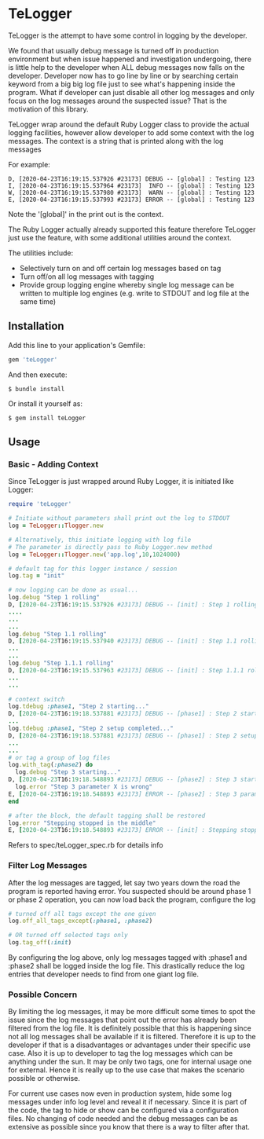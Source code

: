 # TeLogger

TeLogger is the attempt to have some control in logging by the developer.

We found that usually debug message is turned off in production environment but when issue happened and investigation undergoing, there is little help to the developer when ALL debug messages now falls on the developer. Developer now has to go line by line or by searching certain keyword from a big big log file just to see what's happening inside the program. What if developer can just disable all other log messages and only focus on the log messages around the suspected issue? That is the motivation of this library.

TeLogger wrap around the default Ruby Logger class to provide the actual logging facilities, however allow developer to add some context with the log messages. 
The context is a string that is printed along with the log messages

For example:

```console
D, [2020-04-23T16:19:15.537926 #23173] DEBUG -- [global] : Testing 123
I, [2020-04-23T16:19:15.537964 #23173]  INFO -- [global] : Testing 123
W, [2020-04-23T16:19:15.537980 #23173]  WARN -- [global] : Testing 123
E, [2020-04-23T16:19:15.537993 #23173] ERROR -- [global] : Testing 123
```
Note the '[global]' in the print out is the context.

The Ruby Logger actually already supported this feature therefore TeLogger just use the feature, with some additional utilities around the context.

The utilities include:
* Selectively turn on and off certain log messages based on tag
* Turn off/on all log messages with tagging
* Provide group logging engine whereby single log message can be written to multiple log engines (e.g. write to STDOUT and log file at the same time)


## Installation

Add this line to your application's Gemfile:

```ruby
gem 'teLogger'
```

And then execute:

    $ bundle install

Or install it yourself as:

    $ gem install teLogger

## Usage

### Basic - Adding Context

Since TeLogger is just wrapped around Ruby Logger, it is initiated like Logger:

```ruby
require 'teLogger'

# Initiate without parameters shall print out the log to STDOUT
log = TeLogger::Tlogger.new

# Alternatively, this initiate logging with log file
# The parameter is directly pass to Ruby Logger.new method
log = TeLogger::Tlogger.new('app.log',10,1024000)

# default tag for this logger instance / session
log.tag = "init"

# now logging can be done as usual...
log.debug "Step 1 rolling"
D, [2020-04-23T16:19:15.537926 #23173] DEBUG -- [init] : Step 1 rolling  # sample output
....
...
...
log.debug "Step 1.1 rolling"
D, [2020-04-23T16:19:15.537940 #23173] DEBUG -- [init] : Step 1.1 rolling  # sample output
...
...
log.debug "Step 1.1.1 rolling"
D, [2020-04-23T16:19:15.537963 #23173] DEBUG -- [init] : Step 1.1.1 rolling  # sample output
...
...

# context switch
log.tdebug :phase1, "Step 2 starting..."
D, [2020-04-23T16:19:18.537881 #23173] DEBUG -- [phase1] : Step 2 starting...  # sample output
...
log.tdebug :phase1, "Step 2 setup completed..."
D, [2020-04-23T16:19:18.537881 #23173] DEBUG -- [phase1] : Step 2 setup completed...  # sample output
...
...
# or tag a group of log files
log.with_tag(:phase2) do
  log.debug "Step 3 starting..."
D, [2020-04-23T16:19:18.548893 #23173] DEBUG -- [phase2] : Step 3 starting...  # sample output
  log.error "Step 3 parameter X is wrong"
E, [2020-04-23T16:19:18.548893 #23173] ERROR -- [phase2] : Step 3 parameter X is wrong  # sample output
end

# after the block, the default tagging shall be restored
log.error "Stepping stopped in the middle"
E, [2020-04-23T16:19:18.548893 #23173] ERROR -- [init] : Stepping stopped in the middle  # sample output
```

Refers to spec/teLogger\_spec.rb for details info


### Filter Log Messages

After the log messages are tagged, let say two years down the road the program is reported having error. You suspected should be around phase 1 or phase 2 operation, you can now load back the program, configure the log

```ruby
# turned off all tags except the one given
log.off_all_tags_except(:phase1, :phase2)

# OR turned off selected tags only
log.tag_off(:init)
```
By configuring the log above, only log messages tagged with :phase1 and :phase2 shall be logged inside the log file. This drastically reduce the log entries that developer needs to find from one giant log file.


### Possible Concern

By limiting the log messages, it may be more difficult some times to spot the issue since the log messages that point out the error has already been filtered from the log file. It is definitely possible that this is happening since not all log messages shall be available if it is filtered. Therefore it is up to the developer if that is a disadvantages or advantages under their specific use case. Also it is up to developer to tag the log messages which can be anything under the sun. It may be only two tags, one for internal usage one for external. Hence it is really up to the use case that makes the scenario possible or otherwise.

For current use cases now even in production system, hide some log messages under info log level and reveal it if necessary. Since it is part of the code, the tag to hide or show can be configured via a configuration files. No changing of code needed and the debug messages can be as extensive as possible since you know that there is a way to filter after that.  


